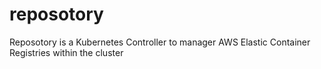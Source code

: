 # reposotory
Reposotory is a Kubernetes Controller to manager AWS Elastic Container Registries within the cluster
